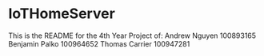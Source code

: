 # IoTHomeServer
This is the README for the 4th Year Project of:
Andrew Nguyen   100893165
Benjamin Palko  100964652
Thomas Carrier  100947281

